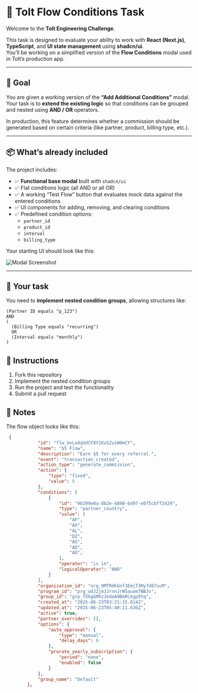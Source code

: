 # 🧩 Tolt Flow Conditions Task

Welcome to the **Tolt Engineering Challenge**.

This task is designed to evaluate your ability to work with **React (Next.js)**, **TypeScript**, and **UI state management** using **shadcn/ui**.  
You’ll be working on a simplified version of the **Flow Conditions** modal used in Tolt’s production app.

---

## 🎯 Goal

You are given a working version of the **“Add Additional Conditions”** modal.  
Your task is to **extend the existing logic** so that conditions can be grouped and nested using **AND / OR** operators.

In production, this feature determines whether a commission should be generated based on certain criteria (like partner, product, billing type, etc.).

---

## 📦 What’s already included

The project includes:

- ✅ **Functional base modal** built with `shadcn/ui`
- ✅ Flat conditions logic (all AND or all OR)
- ✅ A working “Test Flow” button that evaluates mock data against the entered conditions
- ✅ UI components for adding, removing, and clearing conditions
- ✅ Predefined condition options:
  - `partner_id`
  - `product_id`
  - `interval`
  - `billing_type`

Your starting UI should look like this:

![Modal Screenshot](./preview.png)

---

## 🧠 Your task

You need to **implement nested condition groups**, allowing structures like:

```text
(Partner ID equals "p_123")
AND
(
  (Billing Type equals "recurring")
  OR
  (Interval equals "monthly")
)
```

## 📝 Instructions

1. Fork this repository
2. Implement the nested condition groups
3. Run the project and test the functionality
4. Submit a pull request

## 📝 Notes

The flow object looks like this:

```json
 {
            "id": "flw_UvLodqUdCF8Y1KuSZuiW9mCY",
            "name": "$5 Flow",
            "description": "Earn $5 for every referral.",
            "event": "transaction_created",
            "action_type": "generate_commission",
            "action": {
                "type": "fixed",
                "value": 5
            },
            "conditions": [
                {
                    "id": "98209e0a-8b2e-4898-bd97-e075cbff2429",
                    "type": "partner_country",
                    "value": [
                        "AF",
                        "AX",
                        "AL",
                        "DZ",
                        "AS",
                        "AD",
                        "AO",
                    ],
                    "operator": "is in",
                    "logicalOperator": "AND"
                }
            ],
            "organization_id": "org_9MTRHhGnf3Emjf3My7d87ucM",
            "program_id": "prg_udJZjmJJrnnJrW5auom7NBJv",
            "group_id": "grp_fXhgGMXzJedeA9BmRLkgp9tq",
            "created_at": "2025-06-23T03:21:15.814Z",
            "updated_at": "2025-06-23T05:40:11.636Z",
            "active": true,
            "partner_overrides": [],
            "options": {
                "auto_approval": {
                    "type": "manual",
                    "delay_days": 0
                },
                "prorate_yearly_subscription": {
                    "period": "none",
                    "enabled": false
                }
            },
            "group_name": "Default"
        },
```
